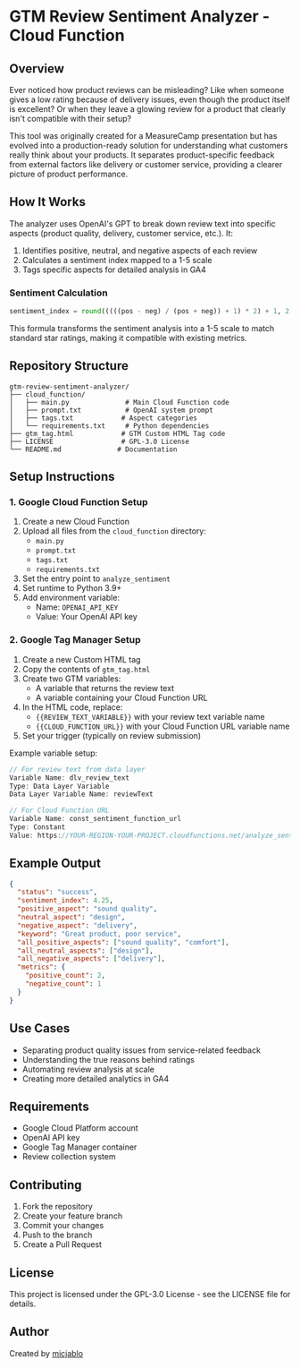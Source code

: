 # GTM Review Sentiment Analyzer - Cloud Function

## Overview

Ever noticed how product reviews can be misleading? Like when someone gives a low rating because of delivery issues, even though the product itself is excellent? Or when they leave a glowing review for a product that clearly isn't compatible with their setup?

This tool was originally created for a MeasureCamp presentation but has evolved into a production-ready solution for understanding what customers really think about your products. It separates product-specific feedback from external factors like delivery or customer service, providing a clearer picture of product performance.

## How It Works

The analyzer uses OpenAI's GPT to break down review text into specific aspects (product quality, delivery, customer service, etc.). It:

1. Identifies positive, neutral, and negative aspects of each review
2. Calculates a sentiment index mapped to a 1-5 scale
3. Tags specific aspects for detailed analysis in GA4

### Sentiment Calculation

```python
sentiment_index = round(((((pos - neg) / (pos + neg)) + 1) * 2) + 1, 2)
```

This formula transforms the sentiment analysis into a 1-5 scale to match standard star ratings, making it compatible with existing metrics.

## Repository Structure

```
gtm-review-sentiment-analyzer/
├── cloud_function/
│   ├── main.py              # Main Cloud Function code
│   ├── prompt.txt           # OpenAI system prompt
│   ├── tags.txt            # Aspect categories
│   └── requirements.txt     # Python dependencies
├── gtm_tag.html            # GTM Custom HTML Tag code
├── LICENSE                 # GPL-3.0 License
└── README.md              # Documentation
```

## Setup Instructions

### 1. Google Cloud Function Setup

1. Create a new Cloud Function
2. Upload all files from the `cloud_function` directory:
   - `main.py`
   - `prompt.txt`
   - `tags.txt`
   - `requirements.txt`
3. Set the entry point to `analyze_sentiment`
4. Set runtime to Python 3.9+
5. Add environment variable:
   - Name: `OPENAI_API_KEY`
   - Value: Your OpenAI API key

### 2. Google Tag Manager Setup

1. Create a new Custom HTML tag
2. Copy the contents of `gtm_tag.html`
3. Create two GTM variables:
   - A variable that returns the review text
   - A variable containing your Cloud Function URL
4. In the HTML code, replace:
   - `{{REVIEW_TEXT_VARIABLE}}` with your review text variable name
   - `{{CLOUD_FUNCTION_URL}}` with your Cloud Function URL variable name
5. Set your trigger (typically on review submission)

Example variable setup:
```javascript
// For review text from data layer
Variable Name: dlv_review_text
Type: Data Layer Variable
Data Layer Variable Name: reviewText

// For Cloud Function URL
Variable Name: const_sentiment_function_url
Type: Constant
Value: https://YOUR-REGION-YOUR-PROJECT.cloudfunctions.net/analyze_sentiment
```

## Example Output

```json
{
  "status": "success",
  "sentiment_index": 4.25,
  "positive_aspect": "sound quality",
  "neutral_aspect": "design",
  "negative_aspect": "delivery",
  "keyword": "Great product, poor service",
  "all_positive_aspects": ["sound quality", "comfort"],
  "all_neutral_aspects": ["design"],
  "all_negative_aspects": ["delivery"],
  "metrics": {
    "positive_count": 2,
    "negative_count": 1
  }
}
```

## Use Cases

- Separating product quality issues from service-related feedback
- Understanding the true reasons behind ratings
- Automating review analysis at scale
- Creating more detailed analytics in GA4

## Requirements

- Google Cloud Platform account
- OpenAI API key
- Google Tag Manager container
- Review collection system

## Contributing

1. Fork the repository
2. Create your feature branch
3. Commit your changes
4. Push to the branch
5. Create a Pull Request

## License

This project is licensed under the GPL-3.0 License - see the LICENSE file for details.

## Author

Created by [micjablo](https://github.com/micjablo)
